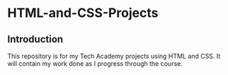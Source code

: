 # HTML-and-CSS-Projects
## Introduction
This repository is for my Tech Academy projects using HTML and CSS.  It will contain my work done as I progress through the course.
